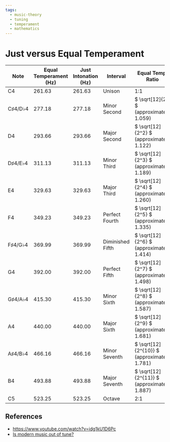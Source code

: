 ```yaml
---
tags:
  - music-theory
  - tuning
  - temperament
  - mathematics
---
```


# Just versus Equal Temperament

| Note      | Equal Temperament (Hz) | Just Intonation (Hz) | Interval          | Equal Temp. Ratio | Just Int. Ratio |
|-----------|------------------------|----------------------|--------------------|-------------------|------------------|
| C4        | 261.63                 | 261.63               | Unison             | 1:1               | 1:1              |
| C♯4/D♭4  | 277.18                 | 277.18               | Minor Second       | $ \sqrt[12]{2} $ (approximately 1.059) | 9:8              |
| D4        | 293.66                 | 293.66               | Major Second       | $ \sqrt[12]{2^2} $ (approximately 1.122) | 5:4              |
| D♯4/E♭4  | 311.13                 | 311.13               | Minor Third        | $ \sqrt[12]{2^3} $ (approximately 1.189) | 6:5              |
| E4        | 329.63                 | 329.63               | Major Third        | $ \sqrt[12]{2^4} $ (approximately 1.260) | 4:3              |
| F4        | 349.23                 | 349.23               | Perfect Fourth     | $ \sqrt[12]{2^5} $ (approximately 1.335) | 3:2              |
| F♯4/G♭4  | 369.99                 | 369.99               | Diminished Fifth   | $ \sqrt[12]{2^6} $ (approximately 1.414) | 5:3              |
| G4        | 392.00                 | 392.00               | Perfect Fifth      | $ \sqrt[12]{2^7} $ (approximately 1.498) | 2:1              |
| G♯4/A♭4  | 415.30                 | 415.30               | Minor Sixth       | $ \sqrt[12]{2^8} $ (approximately 1.587) | 15:8             |
| A4        | 440.00                 | 440.00               | Major Sixth       | $ \sqrt[12]{2^9} $ (approximately 1.681) | 5:4              |
| A♯4/B♭4  | 466.16                 | 466.16               | Minor Seventh      | $ \sqrt[12]{2^{10}} $ (approximately 1.781) | 17:12            |
| B4        | 493.88                 | 493.88               | Major Seventh      | $ \sqrt[12]{2^{11}} $ (approximately 1.887) | 7:4              |
| C5        | 523.25                 | 523.25               | Octave             | 2:1               | 2:1              |


## References

- https://www.youtube.com/watch?v=idg1kU1D6Pc
- [Is modern music out of tune?](https://www.youtube.com/watch?v=bCYcS57eCqs)
